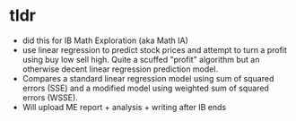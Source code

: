 # tldr
* did this for IB Math Exploration (aka Math IA)
* use linear regression to predict stock prices and attempt to turn a profit using buy low sell high. Quite a scuffed "profit" algorithm but an otherwise decent linear regression prediction model.
* Compares a standard linear regression model using sum of squared errors (SSE) and a modified model using weighted sum of squared errors (WSSE).
* Will upload ME report + analysis + writing after IB ends
